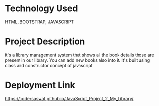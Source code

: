 # Technology Used
HTML, BOOTSTRAP, JAVASCRIPT
# Project Description
it's a library management system that shows all the book details those are present in our library. You can add new books also into it. It's built using class and constructor concept of javascript
# Deployment Link
https://codersaswat.github.io/JavaScript_Project_2_My_Library/
